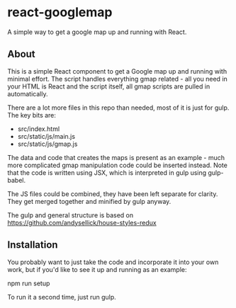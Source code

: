 # react-googlemap

A simple way to get a google map up and running with React.

## About

This is a simple React component to get a Google map up and running with minimal effort. The script handles everything gmap related - all you need in your HTML is React and the script itself, all gmap scripts are pulled in automatically.

There are a lot more files in this repo than needed, most of it is just for gulp. The key bits are:

- src/index.html
- src/static/js/main.js
- src/static/js/gmap.js

The data and code that creates the maps is present as an example - much more complicated gmap manipulation code could be inserted instead. Note that the code is written using JSX, which is interpreted in gulp using gulp-babel.

The JS files could be combined, they have been left separate for clarity. They get merged together and minified by gulp anyway.

The gulp and general structure is based on https://github.com/andysellick/house-styles-redux

## Installation

You probably want to just take the code and incorporate it into your own work, but if you'd like to see it up and running as an example:

npm run setup

To run it a second time, just run gulp.
